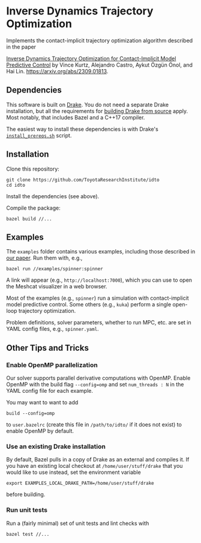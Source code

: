 # Inverse Dynamics Trajectory Optimization 

Implements the contact-implicit trajectory optimization algorithm described in
the paper

[Inverse Dynamics Trajectory Optimization for Contact-Implicit Model Predictive
Control](https://idto.github.io/) by Vince Kurtz, Alejandro Castro, Aykut Özgün
Önol, and Hai Lin. https://arxiv.org/abs/2309.01813.

## Dependencies

This software is built on [Drake](https://drake.mit.edu). You do not need a
separate Drake installation, but all the requirements for [building Drake from
source](https://drake.mit.edu/from_source.html) apply. Most notably, that
includes Bazel and a C++17 compiler. 

The easiest way to install these dependencies is with Drake's
[`install_prereqs.sh`](https://drake.mit.edu/from_source.html#mandatory-platform-specific-instructions)
script.

## Installation

Clone this repository:
```
git clone https://github.com/ToyotaResearchInstitute/idto
cd idto
```

Install the dependencies (see above).

Compile the package:
```
bazel build //...
```

## Examples

The `examples` folder contains various examples, including those described in
[our paper](https://idto.github.io). Run them with, e.g.,
```
bazel run //examples/spinner:spinner
```
A link will appear (e.g., `http://localhost:7000`), which you can use to open
the Meshcat visualizer in a web browser. 

Most of the examples (e.g., `spinner`) run a simulation with contact-implicit
model predictive control. Some others (e.g., `kuka`) perform a single open-loop
trajectory optimization.

Problem definitions, solver parameters, whether to run MPC, etc. are set in YAML
config files, e.g., `spinner.yaml`.

## Other Tips and Tricks

### Enable OpenMP parallelization

Our solver supports parallel derivative computations with OpenMP. Enable OpenMP
with the build flag `--config=omp` and set `num_threads : N` in the YAML config
file for each example. 

You may want to want to add
```
build --config=omp
```
to `user.bazelrc` (create this file in `/path/to/idto/` if it does not exist) to
enable OpenMP by default. 

### Use an existing Drake installation

By default, Bazel pulls in a copy of Drake as an external and compiles it. If you have an existing local checkout at `/home/user/stuff/drake` that you would like to use instead, set the environment variable
```
export EXAMPLES_LOCAL_DRAKE_PATH=/home/user/stuff/drake
```
before building.

### Run unit tests

Run a (fairly minimal) set of unit tests and lint checks with
```
bazel test //...
```
